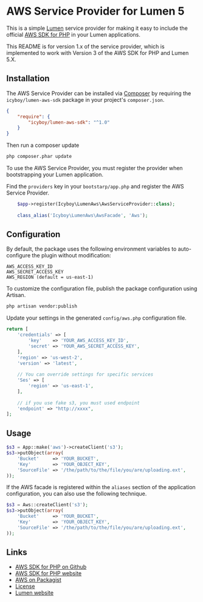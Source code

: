 # AWS Service Provider for Lumen 5

This is a simple [Lumen](http://lumen.laravel.com/) service provider for making it easy to include the official
[AWS SDK for PHP](https://github.com/aws/aws-sdk-php) in your Lumen applications.

This README is for version 1.x of the service provider, which is implemented to work with Version 3 of the AWS SDK for
PHP and Lumen 5.X.

## Installation

The AWS Service Provider can be installed via [Composer](http://getcomposer.org) by requiring the
`icyboy/lumen-aws-sdk` package in your project's `composer.json`.

```json
{
    "require": {
        "icyboy/lumen-aws-sdk": "^1.0"
    }
}
```

Then run a composer update
```sh
php composer.phar update
```

To use the AWS Service Provider, you must register the provider when bootstrapping your Lumen application.

Find the `providers` key in your `bootstarp/app.php` and register the AWS Service Provider.

```php
    $app->register(Icyboy\LumenAws\AwsServiceProvider::class);
    
    class_alias('Icyboy\LumenAws\AwsFacade', 'Aws');
```


## Configuration

By default, the package uses the following environment variables to auto-configure the plugin without modification:
```
AWS_ACCESS_KEY_ID
AWS_SECRET_ACCESS_KEY
AWS_REGION (default = us-east-1)
```

To customize the configuration file, publish the package configuration using Artisan.

```sh
php artisan vendor:publish
```

Update your settings in the generated `config/aws.php` configuration file.

```php
return [
    'credentials' => [
        'key'    => 'YOUR_AWS_ACCESS_KEY_ID',
        'secret' => 'YOUR_AWS_SECRET_ACCESS_KEY',
    ],
    'region' => 'us-west-2',
    'version' => 'latest',
    
    // You can override settings for specific services
    'Ses' => [
        'region' => 'us-east-1',
    ],
    
    // if you use fake s3, you must used endpoint
    'endpoint' => "http://xxxx",
];
```

## Usage

```php
$s3 = App::make('aws')->createClient('s3');
$s3->putObject(array(
    'Bucket'     => 'YOUR_BUCKET',
    'Key'        => 'YOUR_OBJECT_KEY',
    'SourceFile' => '/the/path/to/the/file/you/are/uploading.ext',
));
```

If the AWS facade is registered within the `aliases` section of the application configuration, you can also use the
following technique.

```php
$s3 = Aws::createClient('s3');
$s3->putObject(array(
    'Bucket'     => 'YOUR_BUCKET',
    'Key'        => 'YOUR_OBJECT_KEY',
    'SourceFile' => '/the/path/to/the/file/you/are/uploading.ext',
));
```

## Links

* [AWS SDK for PHP on Github](http://github.com/aws/aws-sdk-php/)
* [AWS SDK for PHP website](http://aws.amazon.com/sdkforphp/)
* [AWS on Packagist](https://packagist.org/packages/aws/)
* [License](http://aws.amazon.com/apache2.0/)
* [Lumen website](http://lumen.laravel.com/)
